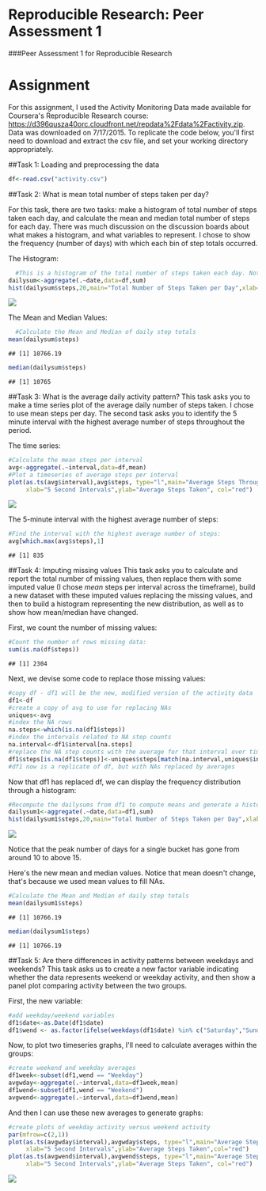 # Reproducible Research: Peer Assessment 1
  
   
###Peer Assessment 1 for Reproducible Research
  
    
      
Assignment
=================
  
    
For this assignment, I used the Activity Monitoring Data made available for Coursera's Reproducible Research course: https://d396qusza40orc.cloudfront.net/repdata%2Fdata%2Factivity.zip.  Data was downloaded on 7/17/2015.  To replicate the code below, you'll first need to download and extract the csv file, and set your working directory appropriately.
        
##Task 1: Loading and preprocessing the data
  

```r
df<-read.csv("activity.csv")
```

  
  
##Task 2: What is mean total number of steps taken per day?
  
  For this task, there are two tasks: make a histogram of total number of steps taken each day, and calculate the mean and median total number of steps for each day.  There was much discussion on the discussion boards about what makes a histogram, and what variables to represent.  I chose to show the frequency (number of days) with which each bin of step totals occurred. 
  
  The Histogram:

```r
  #This is a histogram of the total number of steps taken each day. Notice that a histogram represents a frequency distribution, such as how many days the person took 100 steps or how many times she took 10,000 steps.
dailysum<-aggregate(.~date,data=df,sum)
hist(dailysum$steps,20,main="Total Number of Steps Taken per Day",xlab="Daily Step Totals",ylab="Number of Days")
```

![](PA1_template_files/figure-html/unnamed-chunk-2-1.png) 

The Mean and Median Values:

```r
  #Calculate the Mean and Median of daily step totals
mean(dailysum$steps)
```

```
## [1] 10766.19
```

```r
median(dailysum$steps)
```

```
## [1] 10765
```

  
    
      
##Task 3: What is the average daily activity pattern?
This task asks you to make a time series plot of the average daily number of steps taken.  I chose to use mean steps per day.  The second task asks you to identify the 5 minute interval with the highest average number of steps throughout the period.
  
  The time series:

```r
#Calculate the mean steps per interval
avg<-aggregate(.~interval,data=df,mean)
#Plot a timeseries of average steps per interval
plot(as.ts(avg$interval),avg$steps, type="l",main="Average Steps Throughout the Day", 
     xlab="5 Second Intervals",ylab="Average Steps Taken", col="red")
```

![](PA1_template_files/figure-html/unnamed-chunk-4-1.png) 

  The 5-minute interval with the highest average number of steps:

```r
#Find the interval with the highest average number of steps:
avg[which.max(avg$steps),1]
```

```
## [1] 835
```

##Task 4: Imputing missing values
  This task asks you to calculate and report the total number of missing values, then replace them with some imputed value (I chose *mean* steps per interval across the timeframe), build a new dataset with these imputed values replacing the missing values, and then to build a histogram representing the new distribution, as well as to show how mean/median have changed.
    
  First, we count the number of missing values:

```r
#Count the number of rows missing data:
sum(is.na(df$steps))
```

```
## [1] 2304
```
  
    
  Next, we devise some code to replace those missing values:

```r
#copy df - df1 will be the new, modified version of the activity data
df1<-df
#create a copy of avg to use for replacing NAs
uniques<-avg
#index the NA rows
na.steps<-which(is.na(df1$steps))
#index the intervals related to NA step counts
na.interval<-df1$interval[na.steps]
#replace the NA step counts with the average for that interval over time
df1$steps[is.na(df1$steps)]<-uniques$steps[match(na.interval,uniques$interval)]
#df1 now is a replicate of df, but with NAs replaced by averages
```

  Now that df1 has replaced df, we can display the frequency distribution through a histogram:

```r
#Recompute the dailysums from df1 to compute means and generate a histogram
dailysum1<-aggregate(.~date,data=df1,sum)
hist(dailysum1$steps,20,main="Total Number of Steps Taken per Day",xlab="Daily Step Totals",ylab="Number of Days")
```

![](PA1_template_files/figure-html/unnamed-chunk-8-1.png) 
  
  Notice that the peak number of days for a single bucket has gone from around 10 to above 15.
  
  Here's the new mean and median values.  Notice that mean doesn't change, that's because we used mean values to fill NAs.

```r
#Calculate the Mean and Median of daily step totals
mean(dailysum1$steps)
```

```
## [1] 10766.19
```

```r
median(dailysum1$steps)
```

```
## [1] 10766.19
```
  
##Task 5: Are there differences in activity patterns between weekdays and weekends?
  This task asks us to create a new factor variable indicating whether the data represents weekend or weekday activity, and then show a panel plot comparing activity between the two groups.
  
  First, the new variable:

```r
#add weekday/weekend variables
df1$date<-as.Date(df1$date)
df1$wend <- as.factor(ifelse(weekdays(df1$date) %in% c("Saturday","Sunday"), "Weekend", "Weekday")) 
```
  Now, to plot two timeseries graphs, I'll need to calculate averages within the groups:

```r
#create weekend and weekday averages
df1week<-subset(df1,wend == "Weekday")
avgwday<-aggregate(.~interval,data=df1week,mean)
df1wend<-subset(df1,wend == "Weekend")
avgwend<-aggregate(.~interval,data=df1wend,mean)
```
  And then I can use these new averages to generate graphs:

```r
#create plots of weekday activity versus weekend activity
par(mfrow=c(2,1))
plot(as.ts(avgwday$interval),avgwday$steps, type="l",main="Average Steps Throughout the Day: Weekdays", 
     xlab="5 Second Intervals",ylab="Average Steps Taken",col="red")
plot(as.ts(avgwend$interval),avgwend$steps, type="l",main="Average Steps Throughout the Day: Weekends", 
     xlab="5 Second Intervals",ylab="Average Steps Taken", col="red")
```

![](PA1_template_files/figure-html/panelplot-1.png) 


  
